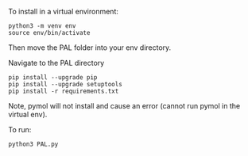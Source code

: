 To install in a virtual environment:
```
python3 -m venv env
source env/bin/activate
```
Then move the PAL folder into your env directory. 

Navigate to the PAL directory

```
pip install --upgrade pip
pip install --upgrade setuptools
pip install -r requirements.txt
```

Note, pymol will not install and cause an error (cannot run pymol in the virtual env). 

To run: 

```
python3 PAL.py
```
